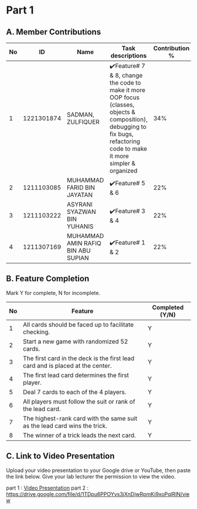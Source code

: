 # Part 1

## A. Member Contributions

No | ID         |                    Name          | Task descriptions | Contribution %
-- | ---------- |                    ----          | ----------------- | --------------
1  | 1221301874 |SADMAN, ZULFIQUER                 | ✔️Feature# 7 & 8, change the code to make it more OOP focus (classes, objects & composition), debugging to fix bugs, refactoring code to make it more simpler & organized                 |        34%
2  | 1211103085 |MUHAMMAD FARID BIN JAYATAN        | ✔️Feature# 5 & 6                  |        22%
3  | 1211103222	|ASYRANI SYAZWAN BIN YUHANIS       | ✔️Feature# 3 & 4                 |        22%
4  | 1211307169	|MUHAMMAD AMIN RAFIQ BIN ABU SUPIAN| ✔️Feature# 1 & 2                 |        22%


## B. Feature Completion

Mark Y for complete, N for incomplete.

No | Feature                                                                         | Completed (Y/N)
-- | ------------------------------------------------------------------------------- | ---------------
1  | All cards should be faced up to facilitate checking.                            |        Y
2  | Start a new game with randomized 52 cards.                                      |        Y 
3  | The first card in the deck is the first lead card and is placed at the center.  |        Y
4  | The first lead card determines the first player.                                |        Y
5  | Deal 7 cards to each of the 4 players.                                          |        Y
6  | All players must follow the suit or rank of the lead card.                      |        Y
7  | The highest-rank card with the same suit as the lead card wins the trick.       |        Y
8  | The winner of a trick leads the next card.                                      |        Y


## C. Link to Video Presentation

Upload your video presentation to your Google drive or YouTube, then paste the link below. Give your lab lecturer the permission to view the video.

part 1 : [Video Presentation](https://youtu.be/JNpZqLeNk5E)
part 2 : https://drive.google.com/file/d/1TDpu6PPOYvs3jXnDjwRpmKi9xoPqlRlN/view 
